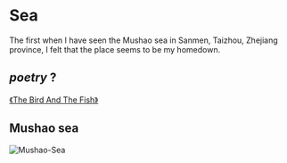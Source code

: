 # Sea

The first when I have seen the Mushao sea in Sanmen, Taizhou, Zhejiang province, I felt that the place seems to be my homedown.

## *poetry* ?

[《The Bird And The Fish》](https://sun-yiming.gitbook.io/bird-and-fish/)

## Mushao sea

![Mushao-Sea](https://github.com/Guguant/sea/blob/master/best/sea_mushao.JPG)
